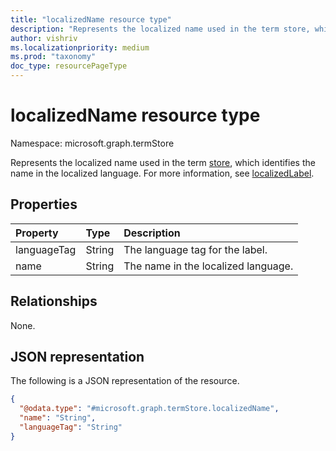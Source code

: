 ```yaml
---
title: "localizedName resource type"
description: "Represents the localized name used in the term store, which identifies the name in the localized language."
author: vishriv
ms.localizationpriority: medium
ms.prod: "taxonomy"
doc_type: resourcePageType
---
```


# localizedName resource type

Namespace: microsoft.graph.termStore

Represents the localized name used in the term [store], which identifies the name in the localized language. For more information, see [localizedLabel].

## Properties
|Property|Type|Description|
|:---|:---|:---|
|languageTag|String|The language tag for the label.|
|name|String|The name in the localized language.|

## Relationships
None.

## JSON representation
The following is a JSON representation of the resource.
<!-- {
  "blockType": "resource",
  "@odata.type": "microsoft.graph.termStore.localizedName"
}
-->
``` json
{
  "@odata.type": "#microsoft.graph.termStore.localizedName",
  "name": "String",
  "languageTag": "String"
}
```

[microsoft.graph.termStore.localizedLabel]: termstore-localizedlabel.md
[microsoft.graph.termstore.store]: termstore-store.md
[store]: ../resources/termstore-store.md
[localizedLabel]: ../resources/termstore-localizedlabel.md

<!--
{
  "type": "#page.annotation",
  "description": "TermLocalizedName is the facet for containing the name of termGroup",
  "keywords": "termLocalizedLNameFacet,facet,resource",
  "section": "documentation",
  "tocPath": "TermLocalizedNameFacet",
  "tocBookmarks": {
    "Resources/termStore.termLocalizedName": "#"
  },
  "suppressions": []
}
-->


